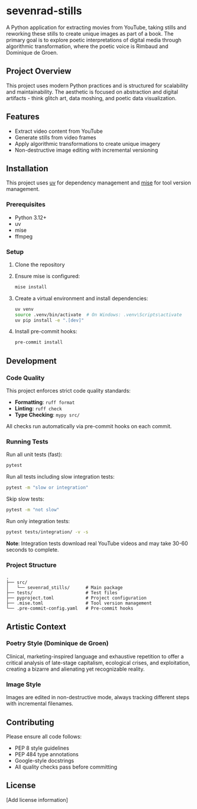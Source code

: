 # sevenrad-stills

A Python application for extracting movies from YouTube, taking stills and reworking these stills to create unique images as part of a book. The primary goal is to explore poetic interpretations of digital media through algorithmic transformation, where the poetic voice is Rimbaud and Dominique de Groen.

## Project Overview

This project uses modern Python practices and is structured for scalability and maintainability. The aesthetic is focused on abstraction and digital artifacts - think glitch art, data moshing, and poetic data visualization.

## Features

- Extract video content from YouTube
- Generate stills from video frames
- Apply algorithmic transformations to create unique imagery
- Non-destructive image editing with incremental versioning

## Installation

This project uses [uv](https://github.com/astral-sh/uv) for dependency management and [mise](https://mise.jdx.dev/) for tool version management.

### Prerequisites

- Python 3.12+
- uv
- mise
- ffmpeg

### Setup

1. Clone the repository
2. Ensure mise is configured:
   ```bash
   mise install
   ```

3. Create a virtual environment and install dependencies:
   ```bash
   uv venv
   source .venv/bin/activate  # On Windows: .venv\Scripts\activate
   uv pip install -e ".[dev]"
   ```

4. Install pre-commit hooks:
   ```bash
   pre-commit install
   ```

## Development

### Code Quality

This project enforces strict code quality standards:

- **Formatting**: `ruff format`
- **Linting**: `ruff check`
- **Type Checking**: `mypy src/`

All checks run automatically via pre-commit hooks on each commit.

### Running Tests

Run all unit tests (fast):
```bash
pytest
```

Run all tests including slow integration tests:
```bash
pytest -m "slow or integration"
```

Skip slow tests:
```bash
pytest -m "not slow"
```

Run only integration tests:
```bash
pytest tests/integration/ -v -s
```

**Note**: Integration tests download real YouTube videos and may take 30-60 seconds to complete.

### Project Structure

```
.
├── src/
│   └── sevenrad_stills/      # Main package
├── tests/                    # Test files
├── pyproject.toml            # Project configuration
├── .mise.toml                # Tool version management
└── .pre-commit-config.yaml   # Pre-commit hooks
```

## Artistic Context

### Poetry Style (Dominique de Groen)
Clinical, marketing-inspired language and exhaustive repetition to offer a critical analysis of late-stage capitalism, ecological crises, and exploitation, creating a bizarre and alienating yet recognizable reality.

### Image Style
Images are edited in non-destructive mode, always tracking different steps with incremental filenames.

## Contributing

Please ensure all code follows:
- PEP 8 style guidelines
- PEP 484 type annotations
- Google-style docstrings
- All quality checks pass before committing

## License

[Add license information]
